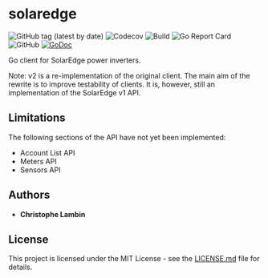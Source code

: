 # solaredge
![GitHub tag (latest by date)](https://img.shields.io/github/v/tag/clambin/solaredge?color=green&label=Release&style=plastic)
![Codecov](https://img.shields.io/codecov/c/gh/clambin/solaredge?style=plastic)
![Build](https://github.com/clambin/solaredge/workflows/Test/badge.svg)
![Go Report Card](https://goreportcard.com/badge/github.com/clambin/solaredge)
![GitHub](https://img.shields.io/github/license/clambin/solaredge?style=plastic)
[![GoDoc](https://pkg.go.dev/badge/github.com/clambin/solaredge?utm_source=godoc)](http://pkg.go.dev/github.com/clambin/solaredge)

Go client for SolarEdge power inverters.

Note: v2 is a re-implementation of the original client. The main aim of the rewrite is to improve testability of clients. 
It is, however, still an implementation of the SolarEdge v1 API.

## Limitations

The following sections of the API have not yet been implemented:

- Account List API
- Meters API
- Sensors API

## Authors

* **Christophe Lambin**

## License

This project is licensed under the MIT License - see the [LICENSE.md](LICENSE.md) file for details.
